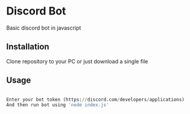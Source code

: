 
# Discord Bot

Basic discord bot in javascript 

## Installation

Clone repository to your PC  or just download a single file

## Usage

```python

Enter your bot token (https://discord.com/developers/applications)
And then run bot using 'node index.js'
```

